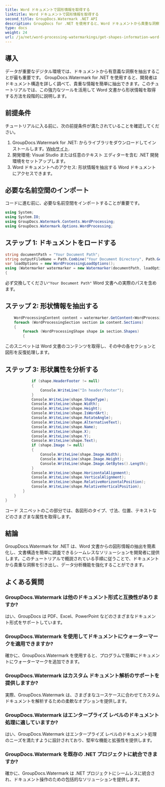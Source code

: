 ```yaml
---
title: Word ドキュメントで図形情報を取得する
linktitle: Word ドキュメントで図形情報を取得する
second_title: GroupDocs.Watermark .NET API
description: GroupDocs for .NET を使用すると、Word ドキュメントから貴重な洞察を簡単に得ることができます。形状情報をシームレスに抽出してデータ分析を強化します。
type: docs
weight: 24
url: /ja/net/word-processing-watermarkings/get-shapes-information-word-docs/
---
```

## 導入
データが重要なデジタル環境では、ドキュメントから有意義な洞察を抽出することが最も重要です。 GroupDocs.Watermark for .NET を使用すると、開発者はドキュメント構造を詳しく調べて、貴重な情報を簡単に抽出できます。このチュートリアルでは、この強力なツールを活用して Word 文書から形状情報を取得する方法を段階的に説明します。
## 前提条件
チュートリアルに入る前に、次の前提条件が満たされていることを確認してください。
1.  GroupDocs.Watermark for .NET: からライブラリをダウンロードしてインストールします。[Webサイト](https://releases.groupdocs.com/Watermark/net/).
2. 開発環境: Visual Studio または任意のテキスト エディターを含む .NET 開発環境をセットアップします。
3. Word ドキュメントへのアクセス: 形状情報を抽出する Word ドキュメントにアクセスできます。

## 必要な名前空間のインポート
コードに進む前に、必要な名前空間をインポートすることが重要です。
```csharp
using System;
using System.IO;
using GroupDocs.Watermark.Contents.WordProcessing;
using GroupDocs.Watermark.Options.WordProcessing;
```
## ステップ 1: ドキュメントをロードする
```csharp
string documentPath = "Your Document Path";
string outputFileName = Path.Combine("Your Document Directory", Path.GetFileName(documentPath));
var loadOptions = new WordProcessingLoadOptions();
using (Watermarker watermarker = new Watermarker(documentPath, loadOptions))
{
```
必ず交換してください`"Your Document Path"` Word 文書への実際のパスを含めます。
## ステップ 2: 形状情報を抽出する
```csharp
	WordProcessingContent content = watermarker.GetContent<WordProcessingContent>();
	foreach (WordProcessingSection section in content.Sections)
	{
		foreach (WordProcessingShape shape in section.Shapes)
		{
```
このスニペットは Word 文書のコンテンツを取得し、その中の各セクションと図形を反復処理します。
## ステップ 3: 形状属性を分析する
```csharp
			if (shape.HeaderFooter != null)
			{
				Console.WriteLine("In header/footer");
			}
			Console.WriteLine(shape.ShapeType);
			Console.WriteLine(shape.Width);
			Console.WriteLine(shape.Height);
			Console.WriteLine(shape.IsWordArt);
			Console.WriteLine(shape.RotateAngle);
			Console.WriteLine(shape.AlternativeText);
			Console.WriteLine(shape.Name);
			Console.WriteLine(shape.X);
			Console.WriteLine(shape.Y);
			Console.WriteLine(shape.Text);
			if (shape.Image != null)
			{
				Console.WriteLine(shape.Image.Width);
				Console.WriteLine(shape.Image.Height);
				Console.WriteLine(shape.Image.GetBytes().Length);
			}
			Console.WriteLine(shape.HorizontalAlignment);
			Console.WriteLine(shape.VerticalAlignment);
			Console.WriteLine(shape.RelativeHorizontalPosition);
			Console.WriteLine(shape.RelativeVerticalPosition);
		}
	}
}
```
コード スニペットのこの部分では、各図形のタイプ、寸法、位置、テキストなどのさまざまな属性を取得します。

## 結論
GroupDocs.Watermark for .NET は、Word 文書からの図形情報の抽出を簡素化し、文書構造を簡単に調査できるシームレスなソリューションを開発者に提供します。このチュートリアルで概説されている手順に従うことで、ドキュメントから貴重な洞察を引き出し、データ分析機能を強化することができます。
## よくある質問
### GroupDocs.Watermark は他のドキュメント形式と互換性がありますか?
はい、GroupDocs は PDF、Excel、PowerPoint などのさまざまなドキュメント形式をサポートしています。
### GroupDocs.Watermark を使用してドキュメントにウォーターマークを適用できますか?
確かに、GroupDocs.Watermark を使用すると、プログラムで簡単にドキュメントにウォーターマークを追加できます。
### GroupDocs.Watermark はカスタム ドキュメント解析のサポートを提供しますか?
実際、GroupDocs.Watermark は、さまざまなユースケースに合わせてカスタム ドキュメントを解析するための柔軟なオプションを提供します。
### GroupDocs.Watermark はエンタープライズ レベルのドキュメント処理に適していますか?
はい、GroupDocs.Watermark はエンタープライズ レベルのドキュメント処理のニーズを満たすように設計されており、堅牢な機能と拡張性を提供します。
### GroupDocs.Watermark を既存の .NET プロジェクトに統合できますか?
確かに、GroupDocs.Watermark は .NET プロジェクトにシームレスに統合され、ドキュメント操作のための包括的なソリューションを提供します。